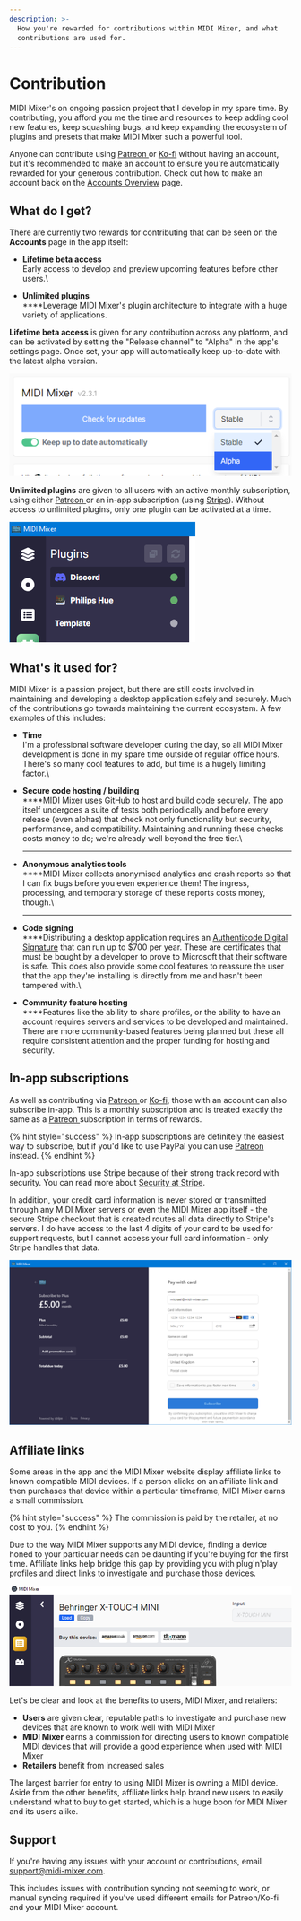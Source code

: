 ```yaml
---
description: >-
  How you're rewarded for contributions within MIDI Mixer, and what
  contributions are used for.
---
```


# Contribution

MIDI Mixer's on ongoing passion project that I develop in my spare time. By contributing, you afford you me the time and resources to keep adding cool new features, keep squashing bugs, and keep expanding the ecosystem of plugins and presets that make MIDI Mixer such a powerful tool.

Anyone can contribute using [Patreon ](https://www.patreon.com/midimixer)or [Ko-fi](https://ko-fi.com/midimixer) without having an account, but it's recommended to make an account to ensure you're automatically rewarded for your generous contribution. Check out how to make an account back on the [Accounts Overview](overview.md) page.

## What do I get?

There are currently two rewards for contributing that can be seen on the **Accounts** page in the app itself:

* **Lifetime beta access**\
  Early access to develop and preview upcoming features before other users.\

* **Unlimited plugins**\
  ****Leverage MIDI Mixer's plugin architecture to integrate with a huge variety of applications.

**Lifetime beta access** is given for any contribution across any platform, and can be activated by setting the "Release channel" to "Alpha" in the app's settings page. Once set, your app will automatically keep up-to-date with the latest alpha version.

![Setting the app's "Release channel" to "Alpha" to receive automatic alpha updates](<../.gitbook/assets/image (26).png>)

**Unlimited plugins** are given to all users with an active monthly subscription, using either [Patreon ](https://www.patreon.com/midimixer)or an in-app subscription (using [Stripe](https://stripe.com/docs/security/stripe)). Without access to unlimited plugins, only one plugin can be activated at a time.

![Running multiple plugins concurrently using a subscription](<../.gitbook/assets/image (25).png>)

## What's it used for?

MIDI Mixer is a passion project, but there are still costs involved in maintaining and developing a desktop application safely and securely. Much of the contributions go towards maintaining the current ecosystem. A few examples of this includes:

* **Time**\
  I'm a professional software developer during the day, so all MIDI Mixer development is done in my spare time outside of regular office hours. There's so many cool features to add, but time is a hugely limiting factor.\

* **Secure code hosting / building**\
  ****MIDI Mixer uses GitHub to host and build code securely. The app itself undergoes a suite of tests both periodically and before every release (even alphas) that check not only functionality but security, performance, and compatibility. Maintaining and running these checks costs money to do; we're already well beyond the free tier.\
  ****
* **Anonymous analytics tools**\
  ****MIDI Mixer collects anonymised analytics and crash reports so that I can fix bugs before you even experience them! The ingress, processing, and temporary storage of these reports costs money, though.\
  ****
* **Code signing**\
  ****Distributing a desktop application requires an [Authenticode Digital Signature](https://docs.microsoft.com/en-us/windows-hardware/drivers/install/authenticode) that can run up to $700 per year. These are certificates that must be bought by a developer to prove to Microsoft that their software is safe. This does also provide some cool features to reassure the user that the app they're installing is directly from me and hasn't been tampered with.\

* **Community feature hosting**\
  ****Features like the ability to share profiles, or the ability to have an account requires servers and services to be developed and maintained. There are more community-based features being planned but these all require consistent attention and the proper funding for hosting and security.

## In-app subscriptions

As well as contributing via [Patreon ](https://www.patreon.com/midimixer)or [Ko-fi](https://ko-fi.com/midimixer), those with an account can also subscribe in-app. This is a monthly subscription and is treated exactly the same as a [Patreon ](https://www.patreon.com/midimixer)subscription in terms of rewards.

{% hint style="success" %}
In-app subscriptions are definitely the easiest way to subscribe, but if you'd like to use PayPal you can use [Patreon ](https://www.patreon.com/midimixer)instead.
{% endhint %}

In-app subscriptions use Stripe because of their strong track record with security. You can read more about [Security at Stripe](https://stripe.com/docs/security/stripe).

In addition, your credit card information is never stored or transmitted through any MIDI Mixer servers or even the MIDI Mixer app itself - the secure Stripe checkout that is created routes all data directly to Stripe's servers. I do have access to the last 4 digits of your card to be used for support requests, but I cannot access your full card information - only Stripe handles that data.

![An example of the secure Stripe checkout that's created when subscribing in-app ](<../.gitbook/assets/image (23).png>)

## Affiliate links

Some areas in the app and the MIDI Mixer website display affiliate links to known compatible MIDI devices. If a person clicks on an affiliate link and then purchases that device within a particular timeframe, MIDI Mixer earns a small commission.

{% hint style="success" %}
The commission is paid by the retailer, at no cost to you.
{% endhint %}

Due to the way MIDI Mixer supports any MIDI device, finding a device honed to your particular needs can be daunting if you're buying for the first time. Affiliate links help bridge this gap by providing you with plug'n'play profiles and direct links to investigate and purchase those devices.

![An example of affiliate links within the app, on a plug'n'play preset for the Behringer X-TOUCH MINI](<../.gitbook/assets/Screenshot 2021-12-13 202909.png>)

Let's be clear and look at the benefits to users, MIDI Mixer, and retailers:

* **Users** are given clear, reputable paths to investigate and purchase new devices that are known to work well with MIDI Mixer
* **MIDI Mixer** earns a commission for directing users to known compatible MIDI devices that will provide a good experience when used with MIDI Mixer
* **Retailers** benefit from increased sales

The largest barrier for entry to using MIDI Mixer is owning a MIDI device. Aside from the other benefits, affiliate links help brand new users to easily understand what to buy to get started, which is a huge boon for MIDI Mixer and its users alike.

## Support

If you're having any issues with your account or contributions, email [support@midi-mixer.com](mailto:support@midi-mixer.com).

This includes issues with contribution syncing not seeming to work, or manual syncing required if you've used different emails for Patreon/Ko-fi and your MIDI Mixer account.
